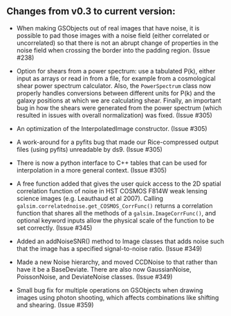 Changes from v0.3 to current version: 
------------------------------------

* When making GSObjects out of real images that have noise, it is possible to pad those images with
  a noise field (either correlated or uncorrelated) so that there is not an abrupt change of
  properties in the noise field when crossing the border into the padding region.  (Issue #238)

* Option for shears from a power spectrum: use a tabulated P(k), either input as arrays or read in
  from a file, for example from a cosmological shear power spectrum calculator.  Also, the
  `PowerSpectrum` class now properly handles conversions between different units for P(k) and the
  galaxy positions at which we are calculating shear.  Finally, an important bug in how the shears
  were generated from the power spectrum (which resulted in issues with overall normalization) was
  fixed. (Issue #305)

* An optimization of the InterpolatedImage constructor.  (Issue #305)

* A work-around for a pyfits bug that made our Rice-compressed output files (using pyfits)
  unreadable by ds9.  (Issue #305)

* There is now a python interface to C++ tables that can be used for interpolation in a more general
  context. (Issue #305)

* A free function added that gives the user quick access to the 2D spatial correlation function of
  noise in HST COSMOS F814W weak lensing science images (e.g. Leauthaud et al 2007).  Calling
  `galsim.correlatednoise.get_COSMOS_CorrFunc()` returns a correlation function that shares all the
  methods of a `galsim.ImageCorrFunc()`, and optional keyword inputs allow the physical scale of the
  function to be set correctly. (Issue #345)

* Added an addNoiseSNR() method to Image classes that adds noise such that the image has a 
  specified signal-to-noise ratio. (Issue #349)

* Made a new Noise hierarchy, and moved CCDNoise to that rather than have it be a BaseDeviate.
  There are also now GaussianNoise, PoissonNoise, and DeviateNoise classes. (Issue #349)

* Small bug fix for multiple operations on GSObjects when drawing images using photon shooting,
  which affects combinations like shifting and shearing.  (Issue #359)

